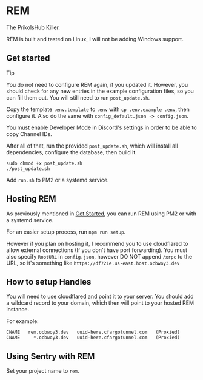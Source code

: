# REM
The PrikolsHub Killer.

REM is built and tested on Linux, I will not be adding Windows support.

## Get started

> [!TIP]
> You do not need to configure REM again, if you updated it. However, you should check for any new entries in the example configuration files, so you can fill them out. You will still need to run `post_update.sh`.

Copy the template `.env.template` to `.env` with `cp .env.example .env`, then configure it. Also do the same with `config_default.json -> config.json`.

You must enable Developer Mode in Discord's settings in order to be able to copy Channel IDs.

After all of that, run the provided `post_update.sh`, which will install all dependencies, configure the database, then build it.

```
sudo chmod +x post_update.sh
./post_update.sh
```
Add `run.sh` to PM2 or a systemd service.

## Hosting REM

As previously mentioned in [Get Started](#get-started), you can run REM using PM2 or with a systemd service.

For an easier setup process, run `npm run setup`.

However if you plan on hosting it, I recommend you to use cloudflared to allow external connections (If you don't have port forwarding). You must also specify `RootURL` in `config.json`, however DO NOT append `/xrpc` to the URL, so it's something like `https://df721e.us-east.host.ocbwoy3.dev`

## How to setup Handles

You will need to use cloudflared and point it to your server.
You should add a wildcard record to your domain, which then will point to your hosted REM instance.

For example:

```
CNAME   rem.ocbwoy3.dev   uuid-here.cfargotunnel.com   (Proxied)
CNAME     *.ocbwoy3.dev   uuid-here.cfargotunnel.com   (Proxied)
```

## Using Sentry with REM

Set your project name to `rem`.